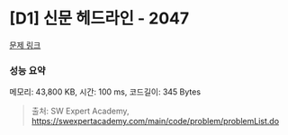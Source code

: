 # [D1] 신문 헤드라인 - 2047 

[문제 링크](https://swexpertacademy.com/main/code/problem/problemDetail.do?contestProbId=AV5QKsLaAy0DFAUq) 

### 성능 요약

메모리: 43,800 KB, 시간: 100 ms, 코드길이: 345 Bytes



> 출처: SW Expert Academy, https://swexpertacademy.com/main/code/problem/problemList.do